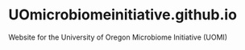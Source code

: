 # UOmicrobiomeinitiative.github.io
Website for the University of Oregon Microbiome Initiative (UOMI)
